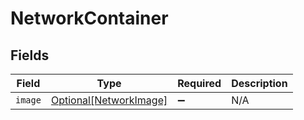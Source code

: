 # NetworkContainer


## Fields

| Field                                                         | Type                                                          | Required                                                      | Description                                                   |
| ------------------------------------------------------------- | ------------------------------------------------------------- | ------------------------------------------------------------- | ------------------------------------------------------------- |
| `image`                                                       | [Optional[NetworkImage]](../../models/shared/networkimage.md) | :heavy_minus_sign:                                            | N/A                                                           |